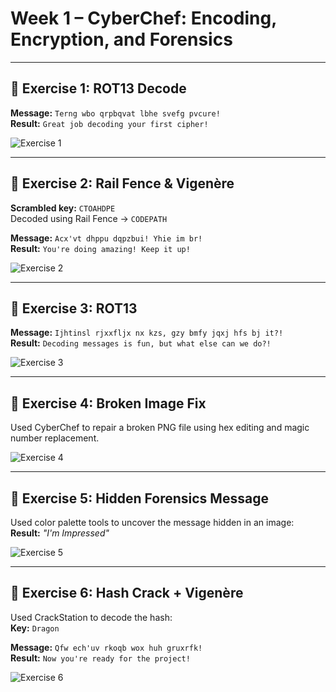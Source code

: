 # Week 1 – CyberChef: Encoding, Encryption, and Forensics

---

## 🔐 Exercise 1: ROT13 Decode
**Message:** `Terng wbo qrpbqvat lbhe svefg pvcure!`  
**Result:** `Great job decoding your first cipher!`

![Exercise 1](../screenshots/exercise1_intro.png)

---

## 🔐 Exercise 2: Rail Fence & Vigenère
**Scrambled key:** `CTOAHDPE`  
Decoded using Rail Fence → `CODEPATH`

**Message:** `Acx'vt dhppu dqpzbui! Yhie im br!`  
**Result:** `You're doing amazing! Keep it up!`

![Exercise 2](../screenshots/exercise2_rail_fence_key.png)

---

## 🔐 Exercise 3: ROT13
**Message:** `Ijhtinsl rjxxfljx nx kzs, gzy bmfy jqxj hfs bj it?!`  
**Result:** `Decoding messages is fun, but what else can we do?!`

![Exercise 3](../screenshots/exercise3_rot13.png)

---

## 🧩 Exercise 4: Broken Image Fix
Used CyberChef to repair a broken PNG file using hex editing and magic number replacement.

![Exercise 4](../screenshots/exercise4_magic_numbers.png)

---

## 🧠 Exercise 5: Hidden Forensics Message
Used color palette tools to uncover the message hidden in an image:  
**Result:** *"I'm Impressed"*

![Exercise 5](../screenshots/exercise5_hidden_message.png)

---

## 🧪 Exercise 6: Hash Crack + Vigenère
Used CrackStation to decode the hash:  
**Key:** `Dragon`

**Message:** `Qfw ech'uv rkoqb wox huh gruxrfk!`  
**Result:** `Now you're ready for the project!`

![Exercise 6](../screenshots/exercise6_vigenere_decode.png)
